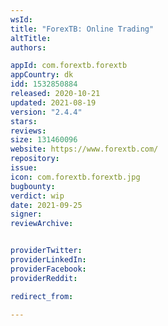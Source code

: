 ```yaml
---
wsId: 
title: "ForexTB: Online Trading"
altTitle: 
authors:

appId: com.forextb.forextb
appCountry: dk
idd: 1532850884
released: 2020-10-21
updated: 2021-08-19
version: "2.4.4"
stars: 
reviews: 
size: 131460096
website: https://www.forextb.com/
repository: 
issue: 
icon: com.forextb.forextb.jpg
bugbounty: 
verdict: wip
date: 2021-09-25
signer: 
reviewArchive:


providerTwitter: 
providerLinkedIn: 
providerFacebook: 
providerReddit: 

redirect_from:

---
```


